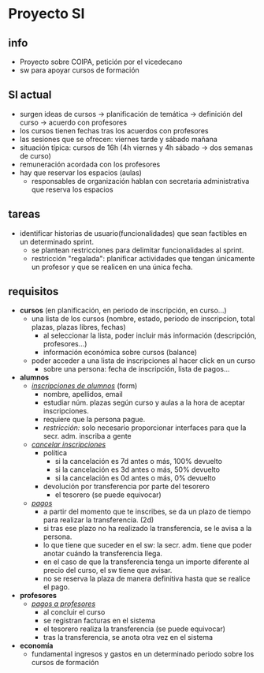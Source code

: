 # Proyecto SI
## info
- Proyecto sobre COIPA, petición por el vicedecano
- sw para apoyar cursos de formación


## SI actual
- surgen ideas de cursos → planificación de temática → definición del curso → acuerdo con profesores
- los cursos tienen fechas tras los acuerdos con profesores
- las sesiones que se ofrecen: viernes tarde y sábado mañana
- situación típica: cursos de 16h (4h viernes y 4h sábado → dos semanas de curso)
- remuneración acordada con los profesores
- hay que reservar los espacios (aulas)
	- responsables de organización hablan con secretaria administrativa que reserva los espacios

## tareas
- identificar historias de usuario(funcionalidades) que sean factibles en un determinado sprint.
	- se plantean restricciones para delimitar funcionalidades al sprint.
	- restricción "regalada": planificar actividades que tengan únicamente un profesor y que se realicen en una única fecha.

## requisitos
- **cursos** (en planificación, en periodo de inscripción, en curso...)
	- una lista de los cursos (nombre, estado, periodo de inscripcion, total plazas, plazas libres, fechas)
		- al seleccionar la lista, poder incluir más información (descripción, profesores...)
		- información económica sobre cursos (balance)
	- poder acceder a una lista de inscripciones al hacer click en un curso
		- sobre una persona: fecha de inscripción, lista de pagos...
- **alumnos**
	- *<u>inscripciones de alumnos</u>* (form)
    	- nombre, apellidos, email
    	- estudiar núm. plazas según curso y aulas a la hora de aceptar inscripciones.
    	- requiere que la persona pague.
    	- *restricción:* solo necesario proporcionar interfaces para que la secr. adm. inscriba a gente
	- *<u>cancelar inscripciones</u>*
		- política
			- si la cancelación es 7d antes o más, 100% devuelto
			- si la cancelación es 3d antes o más, 50% devuelto
			- si la cancelación es 0d antes o más, 0% devuelto
		- devolución por transferencia por parte del tesorero
			- el tesorero (se puede equivocar)
	- *<u>pagos</u>*
    	- a partir del momento que te inscribes, se da un plazo de tiempo para realizar la transferencia. (2d)
    	- si tras ese plazo no ha realizado la transferencia, se le avisa a la persona.
    	- lo que tiene que suceder en el sw: la secr. adm. tiene que poder anotar cuándo la transferencia llega.
    	- en el caso de que la transferencia tenga un importe diferente al precio del curso, el sw tiene que avisar.
    	- no se reserva la plaza de manera definitiva hasta que se realice el pago.
- **profesores**
	- *<u>pagos a profesores</u>*
    	- al concluir el curso
    	- se registran facturas en el sistema
    	- el tesorero realiza la transferencia (se puede equivocar)
    	- tras la transferencia, se anota otra vez en el sistema
- **economía**
	- fundamental ingresos y gastos en un determinado periodo sobre los cursos de formación
